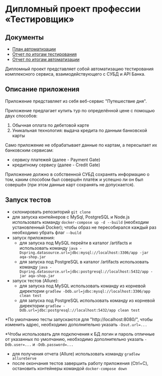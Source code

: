 # Дипломный проект профессии «Тестировщик»

## Документы

* [План автоматизации](https://github.com/cat-e/AQA.Diploma/blob/main/plan.md)
* [Отчет по итогам тестирования](https://github.com/cat-e/AQA.Diploma/blob/main/report.md)
* [Отчет по итогам автоматизации](https://github.com/cat-e/AQA.Diploma/blob/main/summary.md)


Дипломный проект представляет собой автоматизацию тестирования комплексного сервиса, взаимодействующего с СУБД и API Банка.

## Описание приложения
Приложение представляет из себя веб-сервис "Путешествие дня".

Приложение предлагает купить тур по определённой цене с помощью двух способов:

1. Обычная оплата по дебетовой карте
1. Уникальная технология: выдача кредита по данным банковской карты

Само приложение не обрабатывает данные по картам, а пересылает их банковским сервисам:

- сервису платежей (далее - Payment Gate)
- кредитному сервису (далее - Credit Gate)

Приложение должно в собственной СУБД сохранять информацию о том, каким способом был совершён платёж и успешно ли он был совершён (при этом данные карт сохранять не допускается).

## Запуск тестов
- склонировать репозиторий `git clone`
- для запуска контейнеров с MySql, PostgreSQL и Node.js использовать команду `docker-compose up -d --build` (необходим установленный Docker); чтобы образ не пересобирался каждый раз необходимо убрать флаг `--build`
- запуск приложения:
  - для запуска под MySQL перейти в каталог /artifacts и использовать команду
`java -Dspring.datasource.url=jdbc:mysql://localhost:3306/app -jar aqa-shop.jar` 
   - для запуска под PostgreSQL в каталог /artifacts использовать команду
`java -Dspring.datasource.url=jdbc:postgresql://localhost:5432/app -jar aqa-shop.jar`
- запуск тестов (Allure):
  - для запуска под MySQL использовать команду из корневой директории
`gradlew -Ddb.url=jdbc:mysql://localhost:3306/app clean test` 
  - для запуска под PostgreSQL использовать команду из корневой директории
`gradlew -Ddb.url=jdbc:postgresql://localhost:5432/app clean test`

*По умолчанию тесты запускаются для "http://localhost:8080/", чтобы изменить адрес, необходимо дополнительно указать `-Dsut.url=...`

*Чтобы использовать для подключения к БД логин и пароль отличные от указанных по умолчанию, необходимо дополнительно указать `-Ddb.user=...` и `-Ddb.password=...`

- для получения отчета (Allure) использовать команду `gradlew allureServe` 
- после окончания тестов завершить работу приложения (Ctrl+C), остановить контейнеры командой `docker-compose down`
